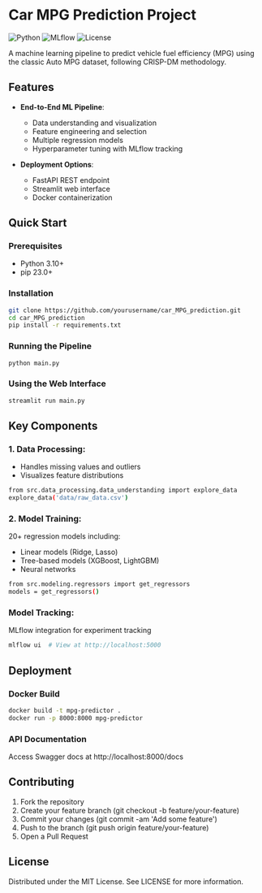 # Car MPG Prediction Project

![Python](https://img.shields.io/badge/python-3.10%2B-blue)
![MLflow](https://img.shields.io/badge/MLflow-1.30.0-orange)
![License](https://img.shields.io/badge/license-MIT-green)

A machine learning pipeline to predict vehicle fuel efficiency (MPG) using the classic Auto MPG dataset, following CRISP-DM methodology.

## Features

- **End-to-End ML Pipeline**:
  - Data understanding and visualization
  - Feature engineering and selection
  - Multiple regression models
  - Hyperparameter tuning with MLflow tracking

- **Deployment Options**:
  - FastAPI REST endpoint
  - Streamlit web interface
  - Docker containerization

## Quick Start

### Prerequisites
- Python 3.10+
- pip 23.0+

### Installation
```bash
git clone https://github.com/yourusername/car_MPG_prediction.git
cd car_MPG_prediction
pip install -r requirements.txt
```

### Running the Pipeline
```bash
python main.py
```

### Using the Web Interface
```bash
streamlit run main.py 
```

## Key Components

### 1. Data Processing:
- Handles missing values and outliers
- Visualizes feature distributions
```bash
from src.data_processing.data_understanding import explore_data
explore_data('data/raw_data.csv')
```

### 2. Model Training:
20+ regression models including:
- Linear models (Ridge, Lasso)
- Tree-based models (XGBoost, LightGBM)
- Neural networks
```bash
from src.modeling.regressors import get_regressors
models = get_regressors()
```

### Model Tracking:
MLflow integration for experiment tracking
```bash
mlflow ui  # View at http://localhost:5000
```

## Deployment
### Docker Build
```bash
docker build -t mpg-predictor .
docker run -p 8000:8000 mpg-predictor
```
### API Documentation
Access Swagger docs at http://localhost:8000/docs

## Contributing
1. Fork the repository
2. Create your feature branch (git checkout -b feature/your-feature)
3. Commit your changes (git commit -am 'Add some feature')
4. Push to the branch (git push origin feature/your-feature)
5. Open a Pull Request

## License
Distributed under the MIT License. See LICENSE for more information.




